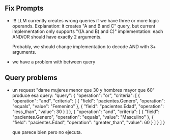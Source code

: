 ## Fix Prompts
- !!! LLM currently creates wrong queries if we have three or more logic operands.
  Explanation: it creates "A and B and C" query, but current implementation only supports
  "((A and B) and C)" implementation: each AND/OR should have exactly 2 arguments.

  Probably, we should change implementation to decode AND with 3+ arguments.

- we have a problem with between query


## Query problems
- un request "dame mujeres menor que 30 y hombres mayor que 60"
  produce esa query:
      "query": {
        "operation": "or",
        "criteria": [
            {
                "operation": "and",
                "criteria": [
                    {
                        "field": "pacientes.Genero",
                        "operation": "equals",
                        "value": "Femenino"
                    },
                    {
                        "field": "pacientes.Edad",
                        "operation": "less_than",
                        "value": 30
                    }
                ]
            },
            {
                "operation": "and",
                "criteria": [
                    {
                        "field": "pacientes.Genero",
                        "operation": "equals",
                        "value": "Masculino"
                    },
                    {
                        "field": "pacientes.Edad",
                        "operation": "greater_than",
                        "value": 60
                    }
                ]
            }
        ]
    }

    que parece bien pero no ejecuta.